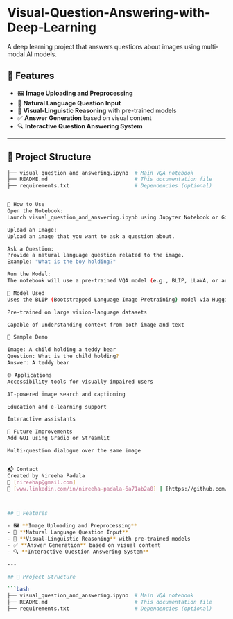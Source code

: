 # Visual-Question-Answering-with-Deep-Learning
A deep learning project that answers questions about images using multi-modal AI models.

## 📌 Features

- 🖼️ **Image Uploading and Preprocessing**
- 💬 **Natural Language Question Input**
- 🧠 **Visual-Linguistic Reasoning** with pre-trained models
- ✅ **Answer Generation** based on visual content
- 🔍 **Interactive Question Answering System**

---

## 🧱 Project Structure

```bash
├── visual_question_and_answering.ipynb  # Main VQA notebook
├── README.md                            # This documentation file
├── requirements.txt                     # Dependencies (optional)


🚀 How to Use
Open the Notebook:
Launch visual_question_and_answering.ipynb using Jupyter Notebook or Google Colab.

Upload an Image:
Upload an image that you want to ask a question about.

Ask a Question:
Provide a natural language question related to the image.
Example: "What is the boy holding?"

Run the Model:
The notebook will use a pre-trained VQA model (e.g., BLIP, LLaVA, or any HuggingFace-compatible model) to generate an answer.

🧠 Model Used
Uses the BLIP (Bootstrapped Language Image Pretraining) model via HuggingFace 🤗

Pre-trained on large vision-language datasets

Capable of understanding context from both image and text

🧪 Sample Demo

Image: A child holding a teddy bear
Question: What is the child holding?
Answer: A teddy bear

🌐 Applications
Accessibility tools for visually impaired users

AI-powered image search and captioning

Education and e-learning support

Interactive assistants

🔮 Future Improvements
Add GUI using Gradio or Streamlit

Multi-question dialogue over the same image


📬 Contact
Created by Nireeha Padala
📧 [nireehap@gmail.com]
🔗 [www.linkedin.com/in/nireeha-padala-6a71ab2a0] | [https://github.com/Nireehapadala]



## 📌 Features

- 🖼️ **Image Uploading and Preprocessing**
- 💬 **Natural Language Question Input**
- 🧠 **Visual-Linguistic Reasoning** with pre-trained models
- ✅ **Answer Generation** based on visual content
- 🔍 **Interactive Question Answering System**

---

## 🧱 Project Structure

```bash
├── visual_question_and_answering.ipynb  # Main VQA notebook
├── README.md                            # This documentation file
├── requirements.txt                     # Dependencies (optional)


